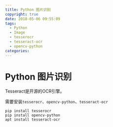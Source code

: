 ```yaml
---
title: Python 图片识别
copyright: true
date: 2018-05-06 09:55:09
tags:
  - Python
  - Image
  - tesserocr
  - tesseract-ocr
  - opencv-python
categories:
---
```


# Python 图片识别

Tesseract是开源的OCR引擎。

需要安装`tesserocr`、`opencv-python`、`tesseract-ocr`
```
pip install tesserocr
pip install opencv-python
apt install tesseract-ocr
```
